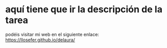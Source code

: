 # aquí tiene que ir la descripción de la tarea

podéis visitar mi web en el siguiente enlace: https://llosefer.github.io/delaura/
